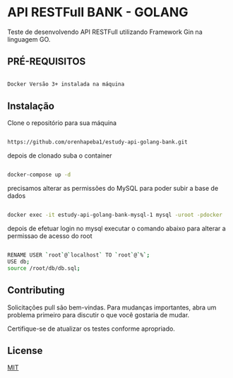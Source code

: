 # API RESTFull BANK - GOLANG

Teste de desenvolvendo API RESTFull utilizando Framework Gin na linguagem GO.


## PRÉ-REQUISITOS


```bash

Docker Versão 3+ instalada na máquina

```

## Instalação

Clone o repositório para sua máquina

```bash

https://github.com/orenhapeba1/estudy-api-golang-bank.git

```

depois de clonado suba o container 

```bash

docker-compose up -d

```

precisamos alterar as permissões do MySQL para poder subir a base de dados
```bash

docker exec -it estudy-api-golang-bank-mysql-1 mysql -uroot -pdocker

```
depois de efetuar login no mysql executar o comando abaixo para alterar a permissao de acesso do root
```bash

RENAME USER `root`@`localhost` TO `root`@`%`;
USE db;
source /root/db/db.sql;

```



## Contributing

Solicitações pull são bem-vindas. Para mudanças importantes, abra um problema primeiro
para discutir o que você gostaria de mudar.

Certifique-se de atualizar os testes conforme apropriado.

## License

[MIT](https://choosealicense.com/licenses/mit/)
